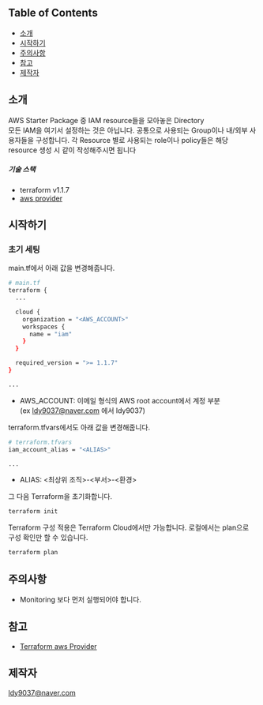 ## Table of Contents

- [소개](#소개)
- [시작하기](#시작하기)
- [주의사항](#주의사항)
- [참고](#참고)
- [제작자](#제작자)

## 소개

 AWS Starter Package 중 IAM resource들을 모아놓은 Directory  
 모든 IAM을 여기서 설정하는 것은 아닙니다. 공통으로 사용되는 Group이나 내/외부 사용자들을 구성합니다. 각 Resource 별로 사용되는 role이나 policy들은 해당 resource 생성 시 같이 작성해주시면 됩니다
 
 ##### 기술 스택
 - terraform v1.1.7
 - [aws provider](https://registry.terraform.io/providers/hashicorp/aws/latest/docs)
 
## 시작하기
### 초기 세팅
main.tf에서 아래 값을 변경해줍니다.
```sh
# main.tf
terraform {
  ...

  cloud {
    organization = "<AWS_ACCOUNT>"
    workspaces {
      name = "iam"
    }
  }

  required_version = ">= 1.1.7"
}

...
```
- AWS_ACCOUNT: 이메일 형식의 AWS root account에서 계정 부분  
(ex ldy9037@naver.com 에서 ldy9037)    

terraform.tfvars에서도 아래 값을 변경해줍니다.
```sh
# terraform.tfvars
iam_account_alias = "<ALIAS>"

...
```
- ALIAS: <최상위 조직>-<부서>-<환경>  

그 다음 Terraform을 초기화합니다.
```sh
terraform init
```

Terraform 구성 적용은 Terraform Cloud에서만 가능합니다. 로컬에서는 plan으로 구성 확인만 할 수 있습니다. 
```sh
terraform plan
```

## 주의사항
- Monitoring 보다 먼저 실행되어야 합니다.

## 참고
- [Terraform aws Provider](https://registry.terraform.io/providers/hashicorp/aws/latest/docs)

## 제작자
[ldy9037@naver.com](https://github.com/ldy9037)
